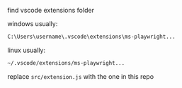 find vscode extensions folder

windows usually:

```sh
C:\Users\username\.vscode\extensions\ms-playwright...
```

linux usually:

```sh
~/.vscode/extensions/ms-playwright...
```

replace `src/extension.js` with the one in this repo
